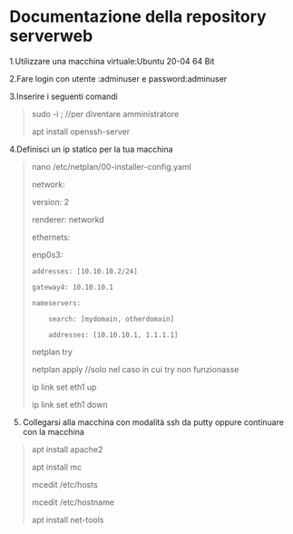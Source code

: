 
# Documentazione della repository serverweb

1.Utilizzare una macchina virtuale:Ubuntu 20-04 64 Bit

2.Fare login con utente :adminuser e password:adminuser

3.Inserire i seguenti comandi

>sudo -i ; //per diventare amministratore
>
>apt install openssh-server
>
4.Definisci un ip statico per la tua macchina
>nano /etc/netplan/00-installer-config.yaml
>
>
>network:
>
> version: 2
>
> renderer: networkd
>
> ethernets:
>
>   enp0s3:
>
>     addresses: [10.10.10.2/24]
>
>     gateway4: 10.10.10.1
>
>     nameservers:
>
>         search: [mydomain, otherdomain]
>
>         addresses: [10.10.10.1, 1.1.1.1]
>
>netplan try
>
>netplan apply //solo nel caso in cui try non funzionasse
>
>ip link set eth1 up
>
>ip link set eth1 down

5. Collegarsi alla macchina con modalità ssh da putty oppure continuare con la macchina

>apt install apache2
>
>apt install mc
>
>mcedit /etc/hosts
>
>mcedit /etc/hostname
>
>apt install net-tools
>
